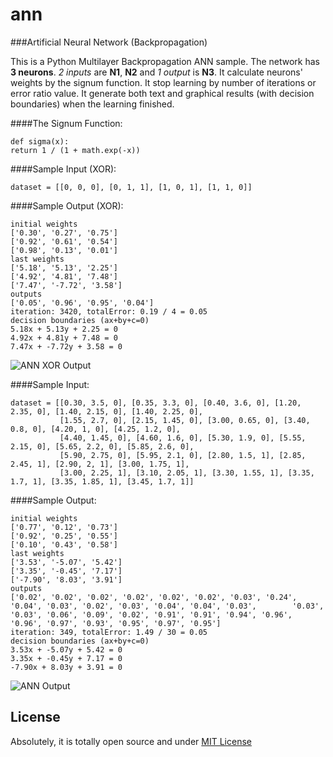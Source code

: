 ann
===

###Artificial Neural Network (Backpropagation)

This is a Python Multilayer Backpropagation ANN sample. The network has __3 neurons__. _2 inputs_ are **N1**, **N2** and _1 output_ is **N3**.
It calculate neurons' weights by the signum function. It stop learning by number of iterations or error ratio value.
It generate both text and graphical results (with decision boundaries) when the learning finished.

####The Signum Function:

    def sigma(x):
    return 1 / (1 + math.exp(-x))

####Sample Input (XOR):

    dataset = [[0, 0, 0], [0, 1, 1], [1, 0, 1], [1, 1, 0]]

####Sample Output (XOR):

    initial weights
    ['0.30', '0.27', '0.75']
    ['0.92', '0.61', '0.54']
    ['0.98', '0.13', '0.01']
    last weights
    ['5.18', '5.13', '2.25']
    ['4.92', '4.81', '7.48']
    ['7.47', '-7.72', '3.58']
    outputs
    ['0.05', '0.96', '0.95', '0.04']
    iteration: 3420, totalError: 0.19 / 4 = 0.05
    decision boundaries (ax+by+c=0)
    5.18x + 5.13y + 2.25 = 0
    4.92x + 4.81y + 7.48 = 0
    7.47x + -7.72y + 3.58 = 0

![ANN XOR Output](https://github.com/gokercebeci/ann/edit/master/ann-output-xor.png)

####Sample Input:

    dataset = [[0.30, 3.5, 0], [0.35, 3.3, 0], [0.40, 3.6, 0], [1.20, 2.35, 0], [1.40, 2.15, 0], [1.40, 2.25, 0],
               [1.55, 2.7, 0], [2.15, 1.45, 0], [3.00, 0.65, 0], [3.40, 0.8, 0], [4.20, 1, 0], [4.25, 1.2, 0],
               [4.40, 1.45, 0], [4.60, 1.6, 0], [5.30, 1.9, 0], [5.55, 2.15, 0], [5.65, 2.2, 0], [5.85, 2.6, 0],
               [5.90, 2.75, 0], [5.95, 2.1, 0], [2.80, 1.5, 1], [2.85, 2.45, 1], [2.90, 2, 1], [3.00, 1.75, 1],
               [3.00, 2.25, 1], [3.10, 2.05, 1], [3.30, 1.55, 1], [3.35, 1.7, 1], [3.35, 1.85, 1], [3.45, 1.7, 1]]

  
####Sample Output:
  
    initial weights
    ['0.77', '0.12', '0.73']
    ['0.92', '0.25', '0.55']
    ['0.10', '0.43', '0.58']
    last weights
    ['3.53', '-5.07', '5.42']
    ['3.35', '-0.45', '7.17']
    ['-7.90', '8.03', '3.91']
    outputs
    ['0.02', '0.02', '0.02', '0.02', '0.02', '0.02', '0.03', '0.24', '0.04', '0.03', '0.02', '0.03', '0.04', '0.04', '0.03',        '0.03', '0.03', '0.06', '0.09', '0.02', '0.91', '0.91', '0.94', '0.96', '0.96', '0.97', '0.93', '0.95', '0.97', '0.95']
    iteration: 349, totalError: 1.49 / 30 = 0.05
    decision boundaries (ax+by+c=0)
    3.53x + -5.07y + 5.42 = 0
    3.35x + -0.45y + 7.17 = 0
    -7.90x + 8.03y + 3.91 = 0
    
    
![ANN Output](https://github.com/gokercebeci/ann/edit/master/ann-output.png)

License
-------
Absolutely, it is totally open source and under [MIT License](https://github.com/gokercebeci/ann/blob/master/LICENSE "MIT License") 